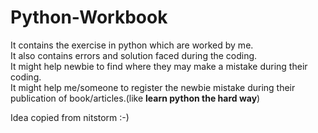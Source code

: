# Python-Workbook
It contains the exercise in python which are worked by me.  
It also contains errors and solution faced during the coding.  
It might help newbie  to find where they may make a mistake during their coding.  
It might help me/someone to register the newbie mistake during their publication of book/articles.(like **learn python the hard way**)

Idea copied from nitstorm :-)

